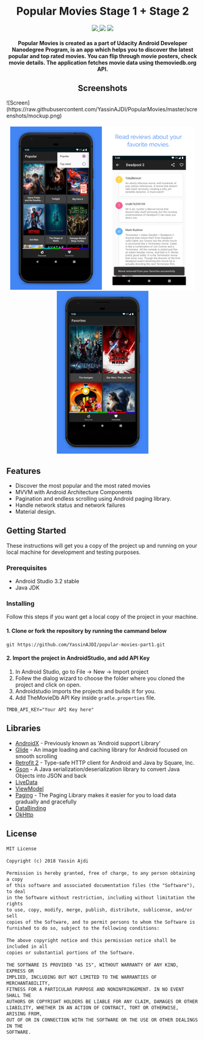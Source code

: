<h1 align="center">Popular Movies Stage 1 + Stage 2</h1>
<p align="center">
<a href="./LICENSE">
	<img src="https://img.shields.io/github/license/mashape/apistatus.svg" />
</a>
<a class="badge-align" href="https://www.codacy.com/app/YassinAJDI/popular-movies-part1?utm_source=github.com&amp;utm_medium=referral&amp;utm_content=YassinAJDI/popular-movies-part1&amp;utm_campaign=Badge_Grade"><img src="https://api.codacy.com/project/badge/Grade/762f1405d7b245d792ff3442b15a2a50"/></a>
<a href="https://codeclimate.com/github/YassinAJDI/popular-movies-part1/maintainability"><img src="https://api.codeclimate.com/v1/badges/c2e41f498389bc3088c9/maintainability" /></a>
</p>
<h4 align="center">
Popular Movies is created as a part of Udacity Android Developer Nanodegree Program, is an app which helps you to discover the latest popular and top rated movies. You can flip through movie posters, check movie details. The application fetches movie data using themoviedb.org API.
</h4>

<h2 align="center">Screenshots</h2>
![Screen](https://raw.githubusercontent.com/YassinAJDI/PopularMovies/master/screenshots/mockup.png)
<h4 align="center">
<img src="screenshots/Phone%20Screenshot%201.jpg" width=240>
<img src="screenshots/Phone%20Screenshot%202.jpg" width=240>
<img src="screenshots/Phone%20Screenshot%203.jpg" width=240>
</h4>

## Features
*   Discover the most popular and the most rated movies
*   MVVM with Android Architecture Components
*   Pagination and endless scrolling using Android paging library.
*   Handle network status and network failures
*   Material design.

## Getting Started
These instructions will get you a copy of the project up and running on your local machine for development and testing purposes.

### Prerequisites
*   Android Studio 3.2 stable
*   Java JDK

### Installing
Follow this steps if you want get a local copy of the project in your machine.

#### 1. Clone or fork the repository by running the cammand below	
```
git https://github.com/YassinAJDI/popular-movies-part1.git
```

#### 2. Import the project in AndroidStudio, and add API Key
1.  In Android Studio, go to File -> New -> Import project
2.  Follew the dialog wizard to choose the folder where you cloned the project and click on open.
3.  Androidstudio imports the projects and builds it for you.
4.  Add TheMovieDb API Key inside `gradle.properties` file.

```
TMDB_API_KEY="Your API Key here"
```

## Libraries
*   [AndroidX](https://developer.android.com/jetpack/androidx/) - Previously known as 'Android support Library'
*   [Glide](https://github.com/bumptech/glide) - An image loading and caching library for Android focused on smooth scrolling 
*   [Retrofit 2](https://github.com/square/retrofit) - Type-safe HTTP client for Android and Java by Square, Inc. 
*   [Gson](https://github.com/google/gson) - A Java serialization/deserialization library to convert Java Objects into JSON and back
*   [LiveData](https://developer.android.com/topic/libraries/architecture/livedata)
*   [ViewModel](https://developer.android.com/topic/libraries/architecture/viewmodel)
*   [Paging](https://developer.android.com/topic/libraries/architecture/paging/) - The Paging Library makes it easier for you to load data gradually and gracefully
*   [DataBinding](https://developer.android.com/topic/libraries/data-binding/)
*   [OkHttp](https://github.com/square/okhttp)

## License
```
MIT License

Copyright (c) 2018 Yassin Ajdi

Permission is hereby granted, free of charge, to any person obtaining a copy
of this software and associated documentation files (the "Software"), to deal
in the Software without restriction, including without limitation the rights
to use, copy, modify, merge, publish, distribute, sublicense, and/or sell
copies of the Software, and to permit persons to whom the Software is
furnished to do so, subject to the following conditions:

The above copyright notice and this permission notice shall be included in all
copies or substantial portions of the Software.

THE SOFTWARE IS PROVIDED "AS IS", WITHOUT WARRANTY OF ANY KIND, EXPRESS OR
IMPLIED, INCLUDING BUT NOT LIMITED TO THE WARRANTIES OF MERCHANTABILITY,
FITNESS FOR A PARTICULAR PURPOSE AND NONINFRINGEMENT. IN NO EVENT SHALL THE
AUTHORS OR COPYRIGHT HOLDERS BE LIABLE FOR ANY CLAIM, DAMAGES OR OTHER
LIABILITY, WHETHER IN AN ACTION OF CONTRACT, TORT OR OTHERWISE, ARISING FROM,
OUT OF OR IN CONNECTION WITH THE SOFTWARE OR THE USE OR OTHER DEALINGS IN THE
SOFTWARE.
```
